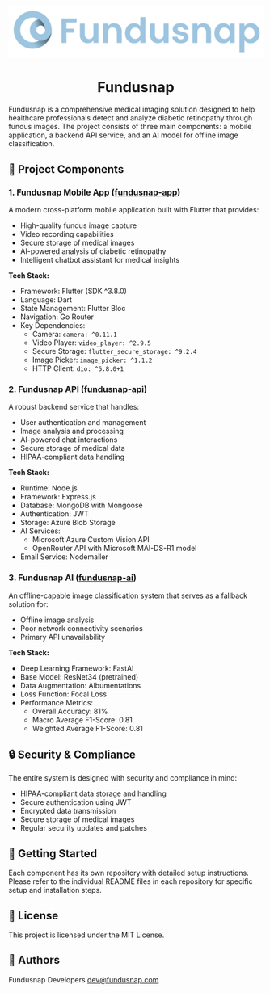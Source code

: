 <p align="center">
  <img src="assets/logo.png"/>
  <h1 align="center">Fundusnap</h1>
</p>

Fundusnap is a comprehensive medical imaging solution designed to help healthcare professionals detect and analyze diabetic retinopathy through fundus images. The project consists of three main components: a mobile application, a backend API service, and an AI model for offline image classification.

## 🏥 Project Components

### 1. Fundusnap Mobile App ([fundusnap-app](https://github.com/digination-alfamale-itb/fundusnap-app))
A modern cross-platform mobile application built with Flutter that provides:
- High-quality fundus image capture
- Video recording capabilities
- Secure storage of medical images
- AI-powered analysis of diabetic retinopathy
- Intelligent chatbot assistant for medical insights

**Tech Stack:**
- Framework: Flutter (SDK ^3.8.0)
- Language: Dart
- State Management: Flutter Bloc
- Navigation: Go Router
- Key Dependencies:
  - Camera: `camera: ^0.11.1`
  - Video Player: `video_player: ^2.9.5`
  - Secure Storage: `flutter_secure_storage: ^9.2.4`
  - Image Picker: `image_picker: ^1.1.2`
  - HTTP Client: `dio: ^5.8.0+1`

### 2. Fundusnap API ([fundusnap-api](https://github.com/digination-alfamale-itb/fundusnap-api))
A robust backend service that handles:
- User authentication and management
- Image analysis and processing
- AI-powered chat interactions
- Secure storage of medical data
- HIPAA-compliant data handling

**Tech Stack:**
- Runtime: Node.js
- Framework: Express.js
- Database: MongoDB with Mongoose
- Authentication: JWT
- Storage: Azure Blob Storage
- AI Services:
  - Microsoft Azure Custom Vision API
  - OpenRouter API with Microsoft MAI-DS-R1 model
- Email Service: Nodemailer

### 3. Fundusnap AI ([fundusnap-ai](https://github.com/digination-alfamale-itb/fundusnap-ai))
An offline-capable image classification system that serves as a fallback solution for:
- Offline image analysis
- Poor network connectivity scenarios
- Primary API unavailability

**Tech Stack:**
- Deep Learning Framework: FastAI
- Base Model: ResNet34 (pretrained)
- Data Augmentation: Albumentations
- Loss Function: Focal Loss
- Performance Metrics:
  - Overall Accuracy: 81%
  - Macro Average F1-Score: 0.81
  - Weighted Average F1-Score: 0.81

## 🔒 Security & Compliance

The entire system is designed with security and compliance in mind:
- HIPAA-compliant data storage and handling
- Secure authentication using JWT
- Encrypted data transmission
- Secure storage of medical images
- Regular security updates and patches

## 🚀 Getting Started

Each component has its own repository with detailed setup instructions. Please refer to the individual README files in each repository for specific setup and installation steps.

## 📝 License

This project is licensed under the MIT License.

## 👥 Authors

Fundusnap Developers <dev@fundusnap.com>
